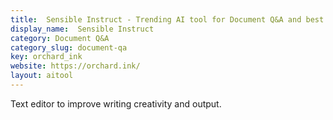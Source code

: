 ```yaml
---
title:  Sensible Instruct - Trending AI tool for Document Q&A and best alternatives
display_name:  Sensible Instruct
category: Document Q&A
category_slug: document-qa
key: orchard_ink
website: https://orchard.ink/
layout: aitool
---
```


Text editor to improve writing creativity and output.
